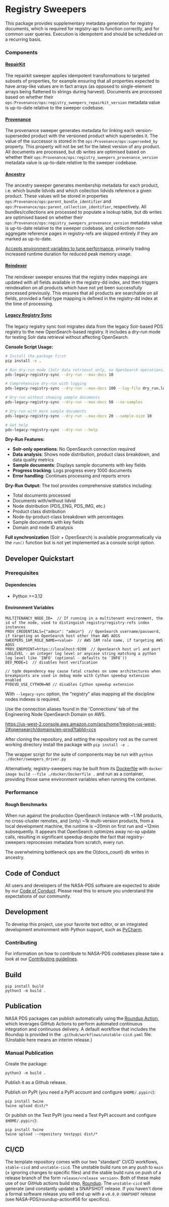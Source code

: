 # Registry Sweepers

This package provides supplementary metadata generation for registry documents, which is required for registry-api to function correctly, and for common user queries. Execution is idempotent and should be scheduled on a recurring basis.

### Components

#### [RepairKit](https://github.com/NASA-PDS/registry-sweepers/blob/main/src/pds/registrysweepers/repairkit/__init__.py)
The repairkit sweeper applies idempotent transformations to targeted subsets of properties, for example ensuring that all properties expected to have array-like values are in fact arrays (as opposed to single-element arrays being flattened to strings during harvest).  Documents are processed based on whether their `ops:Provenance/ops:registry_sweepers_repairkit_version` metadata value is up-to-date relative to the sweeper codebase.

#### [Provenance](https://github.com/NASA-PDS/registry-sweepers/blob/main/src/pds/registrysweepers/provenance.py)
The provenance sweeper generates metadata for linking each version-superseded product with the versioned product which supersedes it.  The value of the successor is stored in the `ops:Provenance/ops:superseded_by` property.  This property will not be set for the latest version of any product. All documents are processed, but db writes are optimised based on whether their `ops:Provenance/ops:registry_sweepers_provenance_version` metadata value is up-to-date relative to the sweeper codebase.

#### [Ancestry](https://github.com/NASA-PDS/registry-sweepers/blob/main/src/pds/registrysweepers/ancestry/__init__.py)
The ancestry sweeper generates membership metadata for each product, i.e. which bundle lidvids and which collection lidvids reference a given product. These values will be stored in properties `ops:Provenance/ops:parent_bundle_identifier` and `ops:Provenance/ops:parent_collection_identifier`, respectively. All bundles/collections are processed to populate a lookup table, but db writes are optimised based on whether their `ops:Provenance/ops:registry_sweepers_provenance_version` metadata value is up-to-date relative to the sweeper codebase, and collection non-aggregate reference pages in registry-refs are skipped entirely if they are marked as up-to-date.

[Accepts environment variables to tune performance](./src/pds/registrysweepers/ancestry/runtimeconstants.py), primarily trading increased runtime duration for reduced peak memory usage.

#### [Reindexer](https://github.com/NASA-PDS/registry-sweepers/blob/main/src/pds/registrysweepers/reindexer/main.py)
The reindexer sweeper ensures that the registry index mappings are updated with all fields available in the registry-dd index, and then triggers reindexation on all products which have not yet been successfully processed previously.  This ensures that all products are searchable on all fields, provided a field type mapping is defined in the registry-dd index at the time of processing.

#### [Legacy Registry Sync](https://github.com/NASA-PDS/registry-sweepers/blob/main/src/pds/registrysweepers/legacy_registry_sync/legacy_registry_sync.py)
The legacy registry sync tool migrates data from the legacy Solr-based PDS registry to the new OpenSearch-based registry. It includes a dry-run mode for testing Solr data retrieval without affecting OpenSearch.

**Console Script Usage:**

```bash
# Install the package first
pip install -e .

# Run dry-run mode (Solr data retrieval only, no OpenSearch operations)
pds-legacy-registry-sync --dry-run --max-docs 10

# Comprehensive dry-run with logging
pds-legacy-registry-sync --dry-run --max-docs 100 --log-file dry_run.log

# Dry-run without showing sample documents
pds-legacy-registry-sync --dry-run --max-docs 50 --no-samples

# Dry-run with more sample documents
pds-legacy-registry-sync --dry-run --max-docs 20 --sample-size 10

# Get help
pds-legacy-registry-sync --dry-run --help
```

**Dry-Run Features:**
- **Solr-only operations**: No OpenSearch connection required
- **Data analysis**: Shows node distribution, product class breakdown, and data quality metrics
- **Sample documents**: Displays sample documents with key fields
- **Progress tracking**: Logs progress every 1000 documents
- **Error handling**: Continues processing and reports errors

**Dry-Run Output:**
The tool provides comprehensive statistics including:
- Total documents processed
- Documents with/without lidvid
- Node distribution (PDS_ENG, PDS_IMG, etc.)
- Product class distribution
- Node-by-product-class breakdown with percentages
- Sample documents with key fields
- Domain and node ID analysis

**Full synchronization** (Solr + OpenSearch) is available programmatically via the `run()` function but is not yet implemented as a console script option.

## Developer Quickstart

### Prerequisites

#### Dependencies
- Python >=3.12

#### Environment Variables
```
MULTITENANCY_NODE_ID=  // If running in a multitenant environment, the id of the node, used to distinguish registry/registry-refs index instances
PROV_CREDENTIALS={"admin": "admin"}  // OpenSearch username/password, if targeting an OpenSearch host other than AWS AOSS
SWEEPERS_IAM_ROLE_NAME=<value>  // AWS IAM role name, if targeting AWS AOSS
PROV_ENDPOINT=https://localhost:9200  // OpenSearch host url and port
LOGLEVEL - an integer log level or anycase string matching a python log level like `INFO` (optional - defaults to `INFO`))
DEV_MODE=1  // disables host verification

// tqdm dependency may cause fatal crashes on some architectures when breakpoints are used in debug mode with Cython speedup extension enabled
PYDEVD_USE_CYTHON=NO // disables Cython speedup extension
```

With `--legacy-sync` option, the "registry" alias mapping all the discipline nodes indexes is required.

Use the connection aliases found in the 'Connections' tab of the Engineering Node OpenSearch Domain on AWS.

https://us-west-2.console.aws.amazon.com/aos/home?region=us-west-2#opensearch/domains/en-prod?tabId=ccs

After cloning the repository, and setting the repository root as the current working directory install the package with `pip install -e .`

The wrapper script for the suite of components may be run with `python ./docker/sweepers_driver.py`

Alternatively, registry-sweepers may be built from its [Dockerfile](./docker/Dockerfile) with `docker image build --file ./docker/Dockerfile .` and run as a container, providing those same environment variables when running the container.

### Performance

#### Rough Benchmarks
When run against the production OpenSearch instance with ~1.1M products, no cross-cluster remotes, and (only) ~1k multi-version products, from a local development machine, the runtime is ~20min on first run and ~12min subsequently.  It appears that OpenSearch optimizes away no-op update calls, resulting in significant speedup despite the fact that registry-sweepers reprocesses metadata from scratch, every run.

The overwhelming bottleneck ops are the O(docs_count) db writes in ancestry.


## Code of Conduct

All users and developers of the NASA-PDS software are expected to abide by our [Code of Conduct](https://github.com/NASA-PDS/.github/blob/main/CODE_OF_CONDUCT.md). Please read this to ensure you understand the expectations of our community.


## Development

To develop this project, use your favorite text editor, or an integrated development environment with Python support, such as [PyCharm](https://www.jetbrains.com/pycharm/).


### Contributing

For information on how to contribute to NASA-PDS codebases please take a look at our [Contributing guidelines](https://github.com/NASA-PDS/.github/blob/main/CONTRIBUTING.md).


## Build

    pip install build
    python3 -m build .


## Publication

NASA PDS packages can publish automatically using the [Roundup Action](https://github.com/NASA-PDS/roundup-action), which leverages GitHub Actions to perform automated continuous integration and continuous delivery. A default workflow that includes the Roundup is provided in the `.github/workflows/unstable-cicd.yaml` file. (Unstable here means an interim release.)


### Manual Publication

Create the package:

    python3 -m build .

Publish it as a Github release.

Publish on PyPI (you need a PyPI account and configure `$HOME/.pypirc`):

    pip install twine
    twine upload dist/*

Or publish on the Test PyPI (you need a Test PyPI account and configure `$HOME/.pypirc`):

    pip install twine
    twine upload --repository testpypi dist/*


## CI/CD

The template repository comes with our two "standard" CI/CD workflows, `stable-cicd` and `unstable-cicd`. The unstable build runs on any push to `main` (± ignoring changes to specific files) and the stable build runs on push of a release branch of the form `release/<release version>`. Both of these make use of our GitHub actions build step, [Roundup](https://github.com/NASA-PDS/roundup-action). The `unstable-cicd` will generate (and constantly update) a SNAPSHOT release. If you haven't done a formal software release you will end up with a `v0.0.0-SNAPSHOT` release (see NASA-PDS/roundup-action#56 for specifics).
